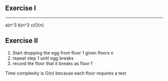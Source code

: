 ## Exercise I

---

a)n^3
b)n^3
c)O(n)

## Exercise II

1. Start dropping the egg from floor 1 given floors n
2. repeat step 1 until egg breaks
3. record the floor that it breaks as floor f

Time complexity is O(n) because each floor requires a test
